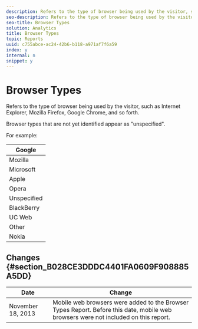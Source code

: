 ```yaml
---
description: Refers to the type of browser being used by the visitor, such as Internet Explorer, Mozilla Firefox, Google Chrome, and so forth.
seo-description: Refers to the type of browser being used by the visitor, such as Internet Explorer, Mozilla Firefox, Google Chrome, and so forth.
seo-title: Browser Types
solution: Analytics
title: Browser Types
topic: Reports
uuid: c755abce-ac24-42b6-b118-a971af7f6a59
index: y
internal: n
snippet: y
---
```


# Browser Types

Refers to the type of browser being used by the visitor, such as Internet Explorer, Mozilla Firefox, Google Chrome, and so forth.

Browser types that are not yet identified appear as "unspecified".

For example: 

|  Google  |
|---|
|  Mozilla  |
|  Microsoft  |
|  Apple  |
|  Opera  |
|  Unspecified  |
|  BlackBerry  |
|  UC Web  |
|  Other  |
|  Nokia  |

## Changes {#section_B028CE3DDDC4401FA0609F908885A5DD}

|  Date  | Change  |
|---|---|
|  November 18, 2013  | Mobile web browsers were added to the Browser Types Report. Before this date, mobile web browsers were not included on this report.  |

